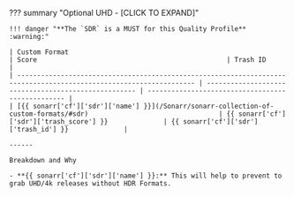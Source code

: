 ??? summary "Optional UHD - [CLICK TO EXPAND]"

    !!! danger "**The `SDR` is a MUST for this Quality Profile** :warning:"

    | Custom Format                                                                                                       | Score                                                | Trash ID                                          |
    | ------------------------------------------------------------------------------------------------------------------- | ---------------------------------------------------- | ------------------------------------------------- |
    | [{{ sonarr['cf']['sdr']['name'] }}](/Sonarr/sonarr-collection-of-custom-formats/#sdr)                                 | {{ sonarr['cf']['sdr']['trash_score'] }}              | {{ sonarr['cf']['sdr']['trash_id'] }}              |

    ------

    Breakdown and Why

    - **{{ sonarr['cf']['sdr']['name'] }}:** This will help to prevent to grab UHD/4k releases without HDR Formats.
